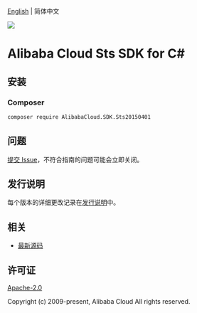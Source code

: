 [English](README.md) | 简体中文

![](https://aliyunsdk-pages.alicdn.com/icons/AlibabaCloud.svg)

# Alibaba Cloud Sts SDK for C#

## 安装

### Composer

```bash
composer require AlibabaCloud.SDK.Sts20150401
```

## 问题

[提交 Issue](https://github.com/aliyun/alibabacloud-csharp-sdk/issues/new)，不符合指南的问题可能会立即关闭。

## 发行说明

每个版本的详细更改记录在[发行说明](./ChangeLog.md)中。

## 相关

* [最新源码](https://github.com/aliyun/alibabacloud-csharp-sdk/)

## 许可证

[Apache-2.0](http://www.apache.org/licenses/LICENSE-2.0)

Copyright (c) 2009-present, Alibaba Cloud All rights reserved.
